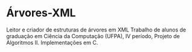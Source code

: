 # Árvores-XML
Leitor e criador de estruturas de árvores em XML
Trabalho de alunos de graduação em Ciência da Computação (UFPA), IV período, Projeto de Algoritmos II.
Implementações em C.
